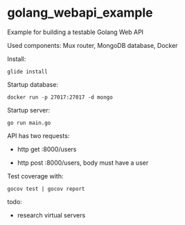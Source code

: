 # golang_webapi_example

Example for building a testable Golang Web API

Used components: Mux router, MongoDB database, Docker

Install:

```
glide install

```

Startup database:

```
docker run -p 27017:27017 -d mongo

```

Startup server:

```
go run main.go

```

API has two requests:

- http get :8000/users

- http post :8000/users, body must have a user

Test coverage with:

```
gocov test | gocov report
````

todo:


- research virtual servers

